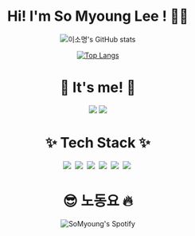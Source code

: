 # <div align="center"> Hi! I'm So Myoung Lee ! 🌼🌻 </div>

<!--
**LeeSoMyoung/LeeSoMyoung** is a ✨ _special_ ✨ repository because its `README.md` (this file) appears on your GitHub profile.

Here are some ideas to get you started:

- 🔭 I’m currently working on ...
- 🌱 I’m currently learning ...
- 👯 I’m looking to collaborate on ...
- 🤔 I’m looking for help with ...
- 💬 Ask me about ...
- 📫 How to reach me: ...
- 😄 Pronouns: ...
- ⚡ Fun fact: ...
-->

<div align="center"> 
  
![이소명's GitHub stats](https://github-readme-stats.vercel.app/api?username=LeeSoMyoung&show_icons=true&theme=radical) 
  
 [![Top Langs](https://github-readme-stats.vercel.app/api/top-langs/?username=LeeSoMyoung)](https://github.com/anuraghazra/github-readme-stats)
</div>

# <div align="center"> 🌼 It's me! 🌻 </div>
<div align="center">
  <a href="mailto:so4644009@gmail.com" target="_blank"><img src="https://img.shields.io/badge/Gmail-EA4335?style=flat-square&logo=Gmail&logoColor=red"/></a>
  <a href="https://velog.io/@leesomyoung" target="_blank"><img src="https://img.shields.io/badge/Velog-184D66?style=flat-square&logo=VectorLogoZone&logoColor=mint"/></a>
</div>

# <div align="center">✨ Tech Stack ✨</div>

<div align="center">
<img src="https://img.shields.io/badge/-A8B9CC?style=flat-square&logo=C&logoColor=white"/></a>&nbsp 
<img src="https://img.shields.io/badge/C%2B%2B-00599C?style=flat-square&logo=C%2B%2B&logoColor=white"/></a>&nbsp 
<img src="https://img.shields.io/badge/Java-007396?style=flat-square&logo=Java&logoColor=white"/></a>&nbsp 
<img src="https://img.shields.io/badge/Android-3DDC84?style=flat-square&logo=Android&logoColor=white"/></a>&nbsp 
<img src="https://img.shields.io/badge/Firebase-FFCA28?style=flat-square&logo=Firebase&logoColor=white"/></a>&nbsp 
<img src="https://img.shields.io/badge/React-61DAFB?style=flat-square&logo=React&logoColor=white"/></a>&nbsp 

</div>

# <div align="center">😎 노동요 🔥</div>

<div align="center">

![SoMyoung's Spotify](https://spotify-recently-played-readme.vercel.app/api?user=31222yrnhakeyiqaz4t72j7ieiim&count=7)            
</div>
